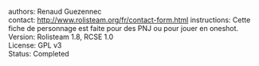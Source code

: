 authors: Renaud Guezennec  
contact: http://www.rolisteam.org/fr/contact-form.html
instructions: Cette fiche de personnage est faite pour des PNJ ou pour jouer en oneshot.  
Version: Rolisteam 1.8, RCSE 1.0  
License: GPL v3  
Status: Completed  
